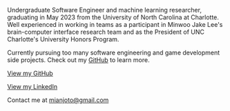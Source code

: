 Undergraduate Software Engineer and machine learning researcher, graduating in May 2023 from the University of North Carolina at Charlotte. Well experienced in working in teams as a participant in Minwoo Jake Lee's brain-computer interface research team and as the President of UNC Charlotte's University Honors Program.

Currently pursuing too many software engineering and game development side projects. Check out my [GitHub](https://github.com/mianjoto) to learn more.

[View my GitHub](https://github.com/mianjoto)

[View my LinkedIn](https://www.linkedin.com/in/mianjoto/)

Contact me at [mianjoto@gmail.com](mailto:mianjoto@gmail.com)
